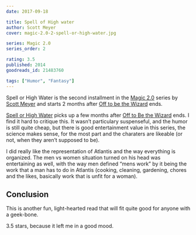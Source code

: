 ```yaml
---
date: 2017-09-18

title: Spell of High water
author: Scott Meyer
cover: magic-2.0-2-spell-or-high-water.jpg

series: Magic 2.0
series_order: 2

rating: 3.5
published: 2014
goodreads_id: 21483760

tags: ["Humor", "Fantasy"]
---
```


Spell or High Water is the second installment in the [Magic 2.0](../_series/magic-2-0.md) series by [Scott Meyer](../_authors/scott-meyer.md) and starts 2 months after [Off to be the Wizard](2017-09-07-Scott-Meyer---Off-to-be-the-Wizard.md) ends.

<!--more-->

[Spell or High Water]() picks up a few months after [Off to Be the Wizard](2017-09-07-Scott-Meyer---Off-to-be-the-Wizard.md) ends. I find it hard to critique this. It wasn’t particulary suspenseful, and the humor is still quite cheap, but there is good entertainment value in this series, the science makes sense, for the most part and the charaters are likeable (or not, when they aren’t supposed to be).

I did really like the representation of Atlantis and the way everything is organized. The men vs women situation turned on his head was entertaining as well, with the way men defined “mens work” by it being the work that a man has to do in Atlantis (cooking, cleaning, gardening, chores and the likes, basically work that is unfit for a woman).

## Conclusion

This is another fun, light-hearted read that will fit quite good for anyone with a geek-bone.

3.5 stars, because it left me in a good mood.
